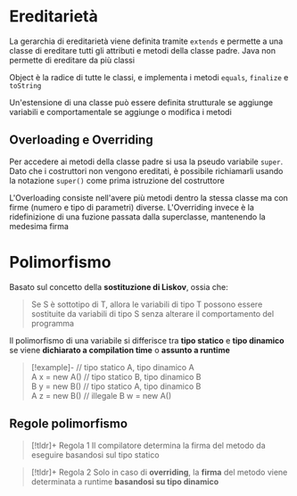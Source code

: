 # Ereditarietà
La gerarchia di ereditarietà viene definita tramite `extends` e permette a una classe di ereditare tutti gli attributi e metodi della classe padre. Java non permette di ereditare da più classi

Object è la radice di tutte le classi, e implementa i metodi `equals`, `finalize` e `toString`

Un'estensione di una classe può essere definita strutturale se aggiunge variabili e comportamentale se aggiunge o modifica i metodi

## Overloading e Overriding
Per accedere ai metodi della classe padre si usa la pseudo variabile `super`. Dato che i costruttori non vengono ereditati, è possibile richiamarli usando la notazione `super()` come prima istruzione del costruttore

L'Overloading consiste nell'avere più metodi dentro la stessa classe ma con firme (numero e tipo di parametri) diverse. L'Overriding invece è la ridefinizione di una fuzione passata dalla superclasse, mantenendo la medesima firma

# Polimorfismo
Basato sul concetto della **sostituzione di Liskov**, ossia che:

> Se S è sottotipo di T, allora le variabili di tipo T possono essere sostituite da variabili di tipo S senza alterare il comportamento del programma

Il polimorfismo di una variabile si differisce tra **tipo statico** e **tipo dinamico** se viene **dichiarato a compilation time** o **assunto a runtime**

>[!example]-
// tipo statico A, tipo dinamico A  
A x = new A() 
// tipo statico B, tipo dinamico B  
B y = new B()
// tipo statico A, tipo dinamico B  
A z = new B() 
// illegale
B w = new A() 

## Regole polimorfismo
>[!tldr]+ Regola 1
Il compilatore determina la firma del metodo da eseguire basandosi sul tipo statico

>[!tldr]+ Regola 2 
Solo in caso di **overriding**, la **firma** del metodo viene determinata a runtime **basandosi su tipo dinamico**